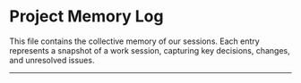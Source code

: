 # Project Memory Log

This file contains the collective memory of our sessions. Each entry represents a snapshot of a work session, capturing key decisions, changes, and unresolved issues.

---
